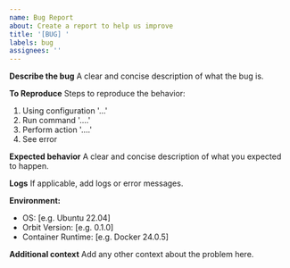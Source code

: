 ```yaml
---
name: Bug Report
about: Create a report to help us improve
title: '[BUG] '
labels: bug
assignees: ''
---
```


**Describe the bug**
A clear and concise description of what the bug is.

**To Reproduce**
Steps to reproduce the behavior:
1. Using configuration '...'
2. Run command '....'
3. Perform action '....'
4. See error

**Expected behavior**
A clear and concise description of what you expected to happen.

**Logs**
If applicable, add logs or error messages.

**Environment:**
 - OS: [e.g. Ubuntu 22.04]
 - Orbit Version: [e.g. 0.1.0]
 - Container Runtime: [e.g. Docker 24.0.5]

**Additional context**
Add any other context about the problem here.